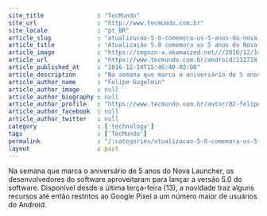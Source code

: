 ```yaml
---
site_title               : "TecMundo"
site_url                 : "http://www.tecmundo.com.br"
site_locale              : "pt_BR"
article_slug             : "atualizacao-5-0-comemora-os-5-anos-do-nova-launcher"
article_title            : "Atualização 5.0 comemora os 5 anos do Nova Launcher"
article_image            : "https://imgnzn-a.akamaized.net///2016/12/14/14144601136189-t1200x480.jpg"
article_url              : "https://www.tecmundo.com.br/android/112728-atualizacao-5-0-comemora-5-anos-nova-launcher.htm"
article_published_at     : "2016-12-14T15:46:40-02:00"
article_description      : "Na semana que marca o aniversário de 5 anos do Nova Launcher, os desenvolvedores do software aproveitaram para lançar a versão 5.0 do software. Disponível desde a última terça-feira (13), a novidade traz alguns recursos até então restritos ao Google Pixel a um número maior de usuários do Android."
article_author_name      : "Felipe Gugelmin"
article_author_image     : null
article_author_biography : null
article_author_profile   : "https://www.tecmundo.com.br/autor/82-felipe-gugelmin/"
article_author_facebook  : null
article_author_twitter   : null
category                 : ['technology']
tags                     : ['TecMundo']
permalink                : "/:categories/atualizacao-5-0-comemora-os-5-anos-do-nova-launcher/"
layout                   : post
---
```


Na semana que marca o aniversário de 5 anos do Nova Launcher, os desenvolvedores do software aproveitaram para lançar a versão 5.0 do software. Disponível desde a última terça-feira (13), a novidade traz alguns recursos até então restritos ao Google Pixel a um número maior de usuários do Android.
